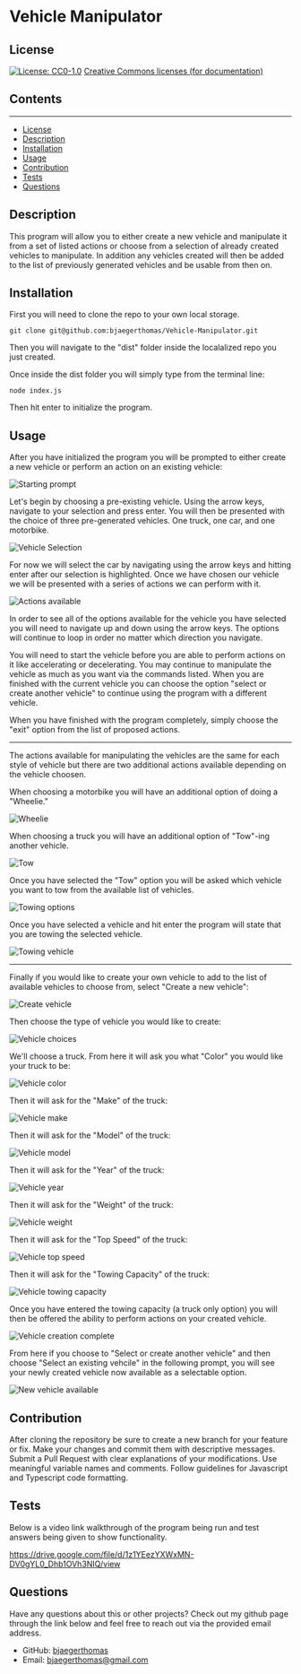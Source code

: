# Vehicle Manipulator

  ## License
  [![License: CC0-1.0](https://licensebuttons.net/l/zero/1.0/80x15.png)](http://creativecommons.org/publicdomain/zero/1.0/)
  [Creative Commons licenses (for documentation)](http://creativecommons.org/publicdomain/zero/1.0/)

  ## Contents
  ---------
  - [License](#license)
  - [Description](#description)
  - [Installation](#installation)
  - [Usage](#usage)
  - [Contribution](#contribution)
  - [Tests](#tests)
  - [Questions](#questions)

  ## Description
  This program will allow you to either create a new vehicle and manipulate it from a set of listed actions or choose from a selection of already created vehicles to manipulate.  In addition any vehicles created will then be added to the list of previously generated vehicles and be usable from then on.

  ## Installation
  First you will need to clone the repo to your own local storage. 
  
  `` git clone git@github.com:bjaegerthomas/Vehicle-Manipulator.git ``
  
  Then you will navigate to the "dist" folder inside the localalized repo you just created.

  Once inside the dist folder you will simply type from the terminal line:

  `` node index.js ``

  Then hit enter to initialize the program.

  ## Usage
  After you have initialized the program you will be prompted to either create a new vehicle or perform an action on an existing vehicle:

  ![Starting prompt](./assets/start.png)

  Let's begin by choosing a pre-existing vehicle. Using the arrow keys, navigate to your selection and press enter.
  You will then be presented with the choice of three pre-generated vehicles. One truck, one car, and one motorbike.

  ![Vehicle Selection](./assets/select.png)

  For now we will select the car by navigating using the arrow keys and hitting enter after our selection is highlighted.
  Once we have chosen our vehicle we will be presented with a series of actions we can perform with it.

  ![Actions available](./assets/actions.png)

  In order to see all of the options available for the vehicle you have selected you will need to navigate up and down using the arrow keys. The options will continue to loop in order no matter which direction you navigate.
  
  You will need to start the vehicle before you are able to perform actions on it like accelerating or decelerating. You may continue to manipulate the vehicle as much as you want via the commands listed. When you are finished with the current vehicle you can choose the option "select or create another vehicle" to continue using the program with a different vehicle.

  When you have finished with the program completely, simply choose the "exit" option from the list of proposed actions.

  ----------------------------------------------------------------------------------------------------------------------

  The actions available for manipulating the vehicles are the same for each style of vehicle but there are two additional actions available depending on the vehicle choosen.

  When choosing a motorbike you will have an additional option of doing a "Wheelie."

  ![Wheelie](./assets/wheelie.png)

  When choosing a truck you will have an additional option of "Tow"-ing another vehicle.

  ![Tow](./assets/tow.png)

  Once you have selected the "Tow" option you will be asked which vehicle you want to tow from the available list of vehicles.

  ![Towing options](./assets/tow-options.png)

  Once you have selected a vehicle and hit enter the program will state that you are towing the selected vehicle.

  ![Towing vehicle](./assets/towing-vehicle.png)

  ----------------------------------------------------------------------------------------------------------------------

  Finally if you would like to create your own vehicle to add to the list of available vehicles to choose from, select "Create a new vehicle":

  ![Create vehicle](./assets/create.png)

  Then choose the type of vehicle you would like to create:

  ![Vehicle choices](./assets/vehicle-type.png)

  We'll choose a truck. From here it will ask you what "Color" you would like your truck to be:

  ![Vehicle color](./assets/color.png)

  Then it will ask for the "Make" of the truck:

  ![Vehicle make](./assets/make.png)

  Then it will ask for the "Model" of the truck:

  ![Vehicle model](./assets/model.png)

  Then it will ask for the "Year" of the truck:

  ![Vehicle year](./assets/year.png)

  Then it will ask for the "Weight" of the truck:

  ![Vehicle weight](./assets/weight.png)

  Then it will ask for the "Top Speed" of the truck:

  ![Vehicle top speed](./assets/speed.png)

  Then it will ask for the "Towing Capacity" of the truck:

  ![Vehicle towing capacity](./assets/capacity.png)

  Once you have entered the towing capacity (a truck only option) you will then be offered the ability to perform actions on your created vehicle.

  ![Vehicle creation complete](./assets/complete.png)

  From here if you choose to "Select or create another vehicle" and then choose "Select an existing vehcile" in the following prompt, you will see your newly
  created vehicle now available as a selectable option.

  ![New vehicle available](./assets/new-vehicle.png)


  ## Contribution
  After cloning the repository be sure to create a new branch for your feature or fix.
  Make your changes and commit them with descriptive messages.
  Submit a Pull Request with clear explanations of your modifications.
  Use meaningful variable names and comments.
  Follow guidelines for Javascript and Typescript code formatting.

  ## Tests
  Below is a video link walkthrough of the program being run and test answers being given to show functionality.

  https://drive.google.com/file/d/1z1YEezYXWxMN-DV0gYL0_Dhb1OVh3NIQ/view

  ## Questions
  Have any questions about this or other projects?
  Check out my github page through the link below and feel free to reach out via the provided email address.

  - GitHub: [bjaegerthomas](https://github.com/bjaegerthomas)
  - Email: bjaegerthomas@gmail.com